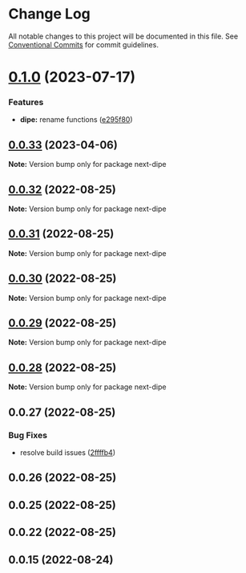 # Change Log

All notable changes to this project will be documented in this file.
See [Conventional Commits](https://conventionalcommits.org) for commit guidelines.

# [0.1.0](https://github.com/DavideBruner/data-pipe/compare/next-dipe@0.0.33...next-dipe@0.1.0) (2023-07-17)


### Features

* **dipe:** rename functions ([e295f80](https://github.com/DavideBruner/data-pipe/commit/e295f80b11f2e8896b2dc6c0e1d4b7a37821b937))





## [0.0.33](https://github.com/DavideBruner/data-pipe/compare/next-dipe@0.0.32...next-dipe@0.0.33) (2023-04-06)

**Note:** Version bump only for package next-dipe





## [0.0.32](https://github.com/DavideBruner/data-pipe/compare/next-dipe@0.0.28...next-dipe@0.0.32) (2022-08-25)

**Note:** Version bump only for package next-dipe





## [0.0.31](https://github.com/DavideBruner/data-pipe/compare/next-dipe@0.0.28...next-dipe@0.0.31) (2022-08-25)

**Note:** Version bump only for package next-dipe





## [0.0.30](https://github.com/DavideBruner/data-pipe/compare/next-dipe@0.0.28...next-dipe@0.0.30) (2022-08-25)

**Note:** Version bump only for package next-dipe





## [0.0.29](https://github.com/DavideBruner/data-pipe/compare/next-dipe@0.0.28...next-dipe@0.0.29) (2022-08-25)

**Note:** Version bump only for package next-dipe





## [0.0.28](https://github.com/DavideBruner/data-pipe/compare/next-dipe@0.0.27...next-dipe@0.0.28) (2022-08-25)

**Note:** Version bump only for package next-dipe





## 0.0.27 (2022-08-25)


### Bug Fixes

* resolve build issues ([2ffffb4](https://github.com/DavideBruner/data-pipe/commit/2ffffb4f1364a8d17a0799e86284cfc34147d65a))



## 0.0.26 (2022-08-25)



## 0.0.25 (2022-08-25)



## 0.0.22 (2022-08-25)



## 0.0.15 (2022-08-24)
